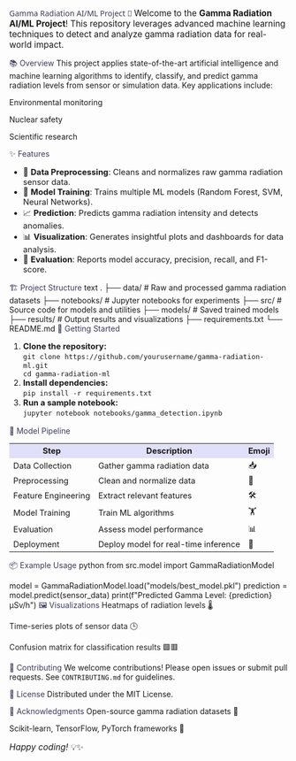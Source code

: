 <span style="color:#3b3b5c; font-family:'Segoe UI', Arial, sans-serif;">Gamma Radiation AI/ML Project 🚀</span>
<span style="font-size:1.1em;">Welcome to the <strong>Gamma Radiation AI/ML Project</strong>! This repository leverages advanced machine learning techniques to detect and analyze gamma radiation data for real-world impact.</span>

<span style="color:#3b3b5c;">📚 Overview</span>
This project applies state-of-the-art artificial intelligence and machine learning algorithms to identify, classify, and predict gamma radiation levels from sensor or simulation data. Key applications include:

Environmental monitoring

Nuclear safety

Scientific research

<span style="color:#3b3b5c;">✨ Features</span>
<ul style="font-size:1.05em;"> <li>🔬 <b>Data Preprocessing</b>: Cleans and normalizes raw gamma radiation sensor data.</li> <li>🤖 <b>Model Training</b>: Trains multiple ML models (Random Forest, SVM, Neural Networks).</li> <li>📈 <b>Prediction</b>: Predicts gamma radiation intensity and detects anomalies.</li> <li>📊 <b>Visualization</b>: Generates insightful plots and dashboards for data analysis.</li> <li>📝 <b>Evaluation</b>: Reports model accuracy, precision, recall, and F1-score.</li> </ul>
<span style="color:#3b3b5c;">🏗 Project Structure</span>
text
.
├── data/           # Raw and processed gamma radiation datasets
├── notebooks/      # Jupyter notebooks for experiments
├── src/            # Source code for models and utilities
├── models/         # Saved trained models
├── results/        # Output results and visualizations
├── requirements.txt
└── README.md
<span style="color:#3b3b5c;">🚀 Getting Started</span>
<ol style="font-size:1.05em;"> <li> <b>Clone the repository:</b><br> <code>git clone https://github.com/yourusername/gamma-radiation-ml.git<br>cd gamma-radiation-ml</code> </li> <li> <b>Install dependencies:</b><br> <code>pip install -r requirements.txt</code> </li> <li> <b>Run a sample notebook:</b><br> <code>jupyter notebook notebooks/gamma_detection.ipynb</code> </li> </ol>
<span style="color:#3b3b5c;">🧠 Model Pipeline</span>
<table style="font-size:1.05em;"> <tr> <th style="background:#e0e0fa;">Step</th> <th style="background:#e0e0fa;">Description</th> <th style="background:#e0e0fa;">Emoji</th> </tr> <tr> <td>Data Collection</td> <td>Gather gamma radiation data</td> <td>📥</td> </tr> <tr> <td>Preprocessing</td> <td>Clean and normalize data</td> <td>🧹</td> </tr> <tr> <td>Feature Engineering</td> <td>Extract relevant features</td> <td>🛠</td> </tr> <tr> <td>Model Training</td> <td>Train ML algorithms</td> <td>🏋</td> </tr> <tr> <td>Evaluation</td> <td>Assess model performance</td> <td>📊</td> </tr> <tr> <td>Deployment</td> <td>Deploy model for real-time inference</td> <td>🚀</td> </tr> </table>
<span style="color:#3b3b5c;">📦 Example Usage</span>
python
from src.model import GammaRadiationModel

model = GammaRadiationModel.load("models/best_model.pkl")
prediction = model.predict(sensor_data)
print(f"Predicted Gamma Level: {prediction} μSv/h")
<span style="color:#3b3b5c;">🖼 Visualizations</span>
<span style="color:#222;">Heatmaps of radiation levels 🌡</span>

<span style="color:#222;">Time-series plots of sensor data 🕒</span>

<span style="color:#222;">Confusion matrix for classification results 🟩🟥</span>

<span style="color:#3b3b5c;">🤝 Contributing</span>
We welcome contributions! Please open issues or submit pull requests. See <code>CONTRIBUTING.md</code> for guidelines.

<span style="color:#3b3b5c;">📜 License</span>
Distributed under the MIT License.

<span style="color:#3b3b5c;">🙌 Acknowledgments</span>
Open-source gamma radiation datasets 📂

Scikit-learn, TensorFlow, PyTorch frameworks 🤗

<p style="font-size:1.1em;"><em>Happy coding!</em> 💡✨</p>
